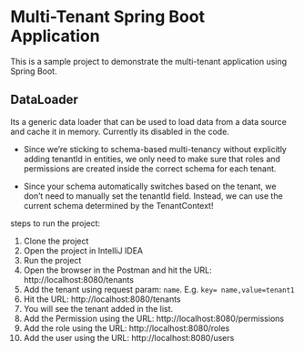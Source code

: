 # Multi-Tenant Spring Boot Application

This is a sample project to demonstrate the multi-tenant application using Spring Boot.

## DataLoader

Its a generic data loader that can be used to load data from a data source and cache it in memory.
Currently its disabled in the code.

- Since we’re sticking to schema-based multi-tenancy without explicitly adding tenantId in entities, 
we only need to make sure that roles and permissions are created inside the correct schema for each tenant.

- Since your schema automatically switches based on the tenant, we don’t need to manually set the tenantId field.
Instead, we can use the current schema determined by the TenantContext!

steps to run the project:
1. Clone the project
2. Open the project in IntelliJ IDEA
3. Run the project
4. Open the browser in the Postman and hit the URL: http://localhost:8080/tenants
5. Add the tenant using request param: `name`. E.g. `key= name,value=tenant1`
6. Hit the URL: http://localhost:8080/tenants
7. You will see the tenant added in the list.
8. Add the Permission using the URL: http://localhost:8080/permissions
9. Add the role using the URL: http://localhost:8080/roles
10. Add the user using the URL: http://localhost:8080/users
